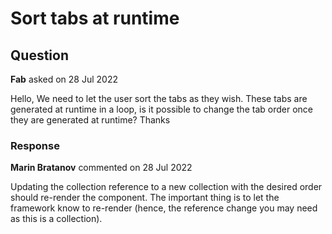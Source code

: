 # Sort tabs at runtime

## Question

**Fab** asked on 28 Jul 2022

Hello, We need to let the user sort the tabs as they wish. These tabs are generated at runtime in a loop, is it possible to change the tab order once they are generated at runtime? Thanks

### Response

**Marin Bratanov** commented on 28 Jul 2022

Updating the collection reference to a new collection with the desired order should re-render the component. The important thing is to let the framework know to re-render (hence, the reference change you may need as this is a collection).
